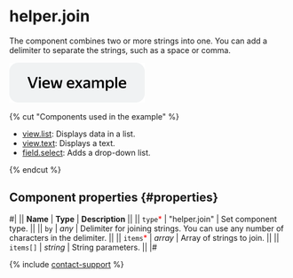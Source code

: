# helper.join

The component combines two or more strings into one. You can add a delimiter to separate the strings, such as a space or comma.

[![View example](../_images/buttons/view-example.svg)](https://ya.cc/t/_h--eV2Y3ttBMm)

{% cut "Components used in the example" %}

- [view.list](view.list.md): Displays data in a list.
- [view.text](view.text.md): Displays a text.
- [field.select](field.select.md): Adds a drop-down list.

{% endcut %}

## Component properties {#properties}

#|
|| **Name** | **Type** | **Description** ||
|| `type`<span style="color: red">\*</span> | "helper.join" | Set component type. ||
|| `by` | _any_ | Delimiter for joining strings. You can use any number of characters in the delimiter. ||
|| `items`<span style="color: red">\*</span> | _array_ | Array of strings to join. ||
|| `items[]` | _string_ | String parameters. ||
|#

{% include [contact-support](../_includes/contact-support.md) %}
